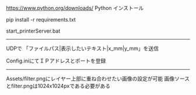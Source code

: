https://www.python.org/downloads/
Python インストール

pip install -r requirements.txt

start_printerServer.bat

---------------------------------------

UDPで
「ファイルパス|表示したいテキスト|x_mm|y_mm」を送信

Config.iniにてＩＰアドレスとポートを登録

---------------------------------------

Assets/filter.pngにレイヤー上部に重ね合わせたい画像の設定が可能
画像ソースとfilter.pngは1024x1024pxである必要がある